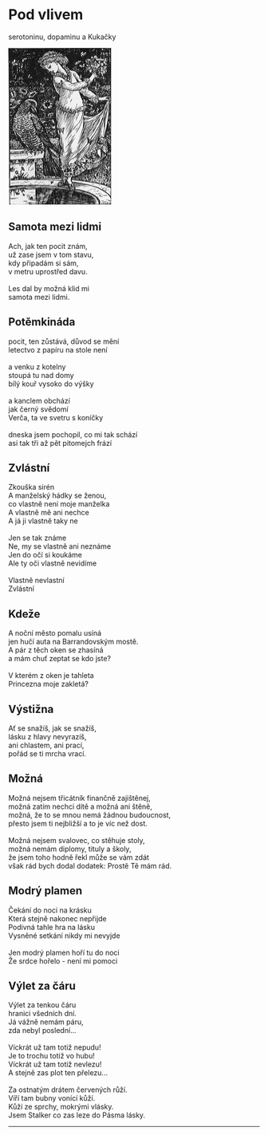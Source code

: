 # Pod vlivem

serotoninu, dopaminu a Kukačky 

![](99.png)

## Samota mezi lidmi

Ach, jak ten pocit znám,  
už zase jsem v tom stavu,  
kdy připadám si sám,  
v metru uprostřed davu.  
  \
Les dal by možná klid mi  
samota mezi lidmi. 

## Potěmkináda

pocit, ten zůstává, důvod se mění  
letectvo z papíru na stole není  
  \
a venku z kotelny  
stoupá tu nad domy  
bílý kouř vysoko do výšky  
  \
a kanclem obchází  
jak černý svědomí  
Verča, ta ve svetru s koníčky  
  \
dneska jsem pochopil, co mi tak schází  
asi tak tři až pět pitomejch frází   

## Zvlástní

Zkouška sirén  
A manželský hádky se ženou,  
co vlastně není moje manželka  
A vlastně mě ani nechce  
A já ji vlastně taky ne  
  \
Jen se tak známe  
Ne, my se vlastně ani neznáme  
Jen do očí si koukáme  
Ale ty oči vlastně nevidíme  
  \
Vlastně nevlastní  
Zvlástní   

## Kdeže

A noční město pomalu usíná  
jen hučí auta na Barrandovským mostě.  
A pár z těch oken se zhasíná  
a mám chuť zeptat se kdo jste?  
  \
V kterém z oken je tahleta  
Princezna moje zakletá?   

## Výstižna

Ať se snažíš, jak se snažíš,  
lásku z hlavy nevyrazíš,  
ani chlastem, ani prací,  
pořád se ti mrcha vrací.   

## Možná

Možná nejsem třicátník finančně zajištěnej,  
možná zatím nechci dítě a možná ani štěně,  
možná, že to se mnou nemá žádnou budoucnost,  
přesto jsem ti nejbližší a to je víc než dost.  
  \
Možná nejsem svalovec, co stěhuje stoly,  
možná nemám diplomy, tituly a školy,  
že jsem toho hodně řekl může se vám zdát  
však rád bych dodal dodatek: Prostě Tě mám rád.   

## Modrý plamen

Čekání do noci na krásku  
Která stejně nakonec nepřijde  
Podivná tahle hra na lásku  
Vysněné setkání nikdy mi nevyjde  
  \
Jen modrý plamen hoří tu do noci  
Že srdce hořelo - není mi pomoci   

## Výlet za čáru

Výlet za tenkou čáru  
hranici všedních dní.  
Já vážně nemám páru,  
zda nebyl poslední...  
  \
Víckrát už tam totiž nepudu!  
Je to trochu totiž vo hubu!  
Víckrát už tam totiž nevlezu!  
A stejně zas plot ten přelezu...  
  \
Za ostnatým drátem červených růží.  
Víří tam bubny vonící kůží.  
Kůží ze sprchy, mokrými vlásky.  
Jsem Stalker co zas leze do Pásma lásky.  

---
